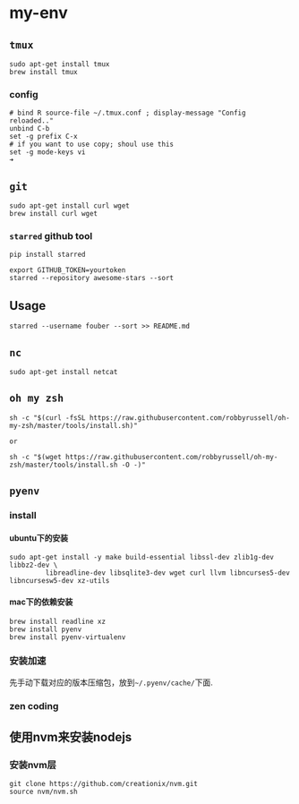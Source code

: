 # my-env


## `tmux`

```
sudo apt-get install tmux
brew install tmux
```
### config  
```
# bind R source-file ~/.tmux.conf ; display-message "Config reloaded.."
unbind C-b
set -g prefix C-x
# if you want to use copy; shoul use this
set -g mode-keys vi
➜
```

## `git`


```
sudo apt-get install curl wget
brew install curl wget
```
### `starred` github tool

```
pip install starred

export GITHUB_TOKEN=yourtoken
starred --repository awesome-stars --sort

```
## Usage
```
starred --username fouber --sort >> README.md

```


## `nc`
```
sudo apt-get install netcat
```

## `oh my zsh`

```
sh -c "$(curl -fsSL https://raw.githubusercontent.com/robbyrussell/oh-my-zsh/master/tools/install.sh)"

or

sh -c "$(wget https://raw.githubusercontent.com/robbyrussell/oh-my-zsh/master/tools/install.sh -O -)"

```

## `pyenv`

### install
#### ubuntu下的安装
```
sudo apt-get install -y make build-essential libssl-dev zlib1g-dev libbz2-dev \
		 libreadline-dev libsqlite3-dev wget curl llvm libncurses5-dev libncursesw5-dev xz-utils
```
#### mac下的依赖安装
```
brew install readline xz
brew install pyenv
brew install pyenv-virtualenv
```

### 安装加速


先手动下载对应的版本压缩包，放到`~/.pyenv/cache/`下面.



### zen coding

## 使用nvm来安装nodejs

### 安装nvm层
```
git clone https://github.com/creationix/nvm.git
source nvm/nvm.sh
```
